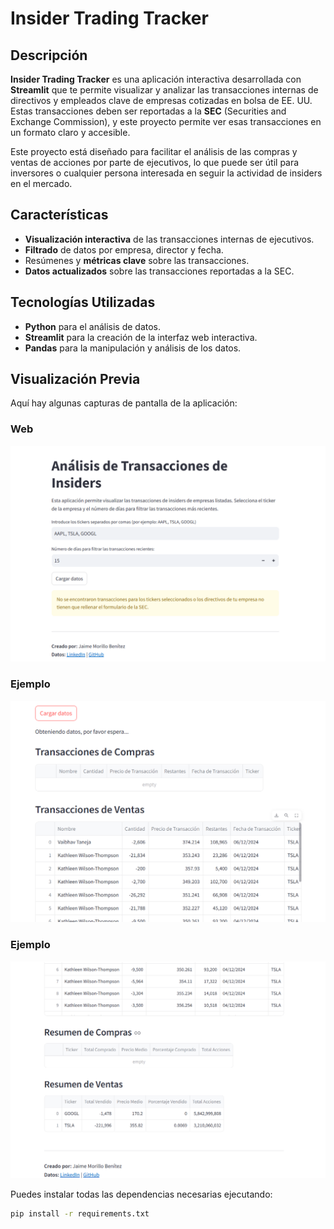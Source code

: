 
# Insider Trading Tracker

## Descripción

**Insider Trading Tracker** es una aplicación interactiva desarrollada con **Streamlit** que te permite visualizar y analizar las transacciones internas de directivos y empleados clave de empresas cotizadas en bolsa de EE. UU. Estas transacciones deben ser reportadas a la **SEC** (Securities and Exchange Commission), y este proyecto permite ver esas transacciones en un formato claro y accesible.

Este proyecto está diseñado para facilitar el análisis de las compras y ventas de acciones por parte de ejecutivos, lo que puede ser útil para inversores o cualquier persona interesada en seguir la actividad de insiders en el mercado.

## Características

- **Visualización interactiva** de las transacciones internas de ejecutivos.
- **Filtrado** de datos por empresa, director y fecha.
- Resúmenes y **métricas clave** sobre las transacciones.
- **Datos actualizados** sobre las transacciones reportadas a la SEC.
  
## Tecnologías Utilizadas

- **Python** para el análisis de datos.
- **Streamlit** para la creación de la interfaz web interactiva.
- **Pandas** para la manipulación y análisis de los datos.

## Visualización Previa

Aquí hay algunas capturas de pantalla de la aplicación:

### Web
![Pantalla inicial](images/Preview_web.png)

### Ejemplo
![Ejemplo de uso](images/Web_example1.png)

### Ejemplo
![Ejemplo de uso](images/Web_example2.png)

Puedes instalar todas las dependencias necesarias ejecutando:

```bash
pip install -r requirements.txt
